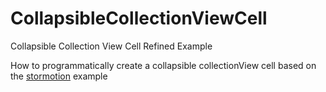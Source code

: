 # CollapsibleCollectionViewCell
Collapsible Collection View Cell Refined Example

How to programmatically create a collapsible collectionView cell based on the [stormotion](https://github.com/Stormotion-Mobile/ExpandableCollectionViewCell) example
